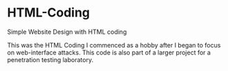 # HTML-Coding
Simple Website Design with HTML coding

This was the HTML Coding I commenced as a hobby after I began to focus on web-interface attacks. This code is also part of a larger project for a penetration testing laboratory. 
